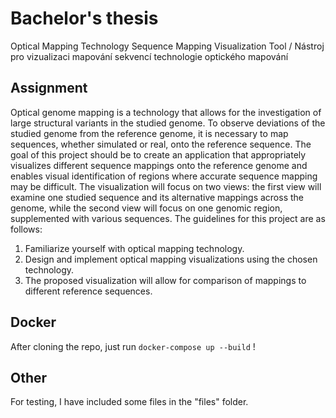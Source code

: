 # Bachelor's thesis
Optical Mapping Technology Sequence Mapping Visualization Tool / Nástroj pro vizualizaci mapování sekvencí technologie optického mapování

## Assignment
Optical genome mapping is a technology that allows for the investigation of large structural variants in the studied genome.
To observe deviations of the studied genome from the reference genome, it is necessary to map sequences, whether simulated or real, onto the reference sequence. The goal of this project should be to create an application that appropriately visualizes different sequence mappings onto the reference genome and enables visual identification of regions where accurate sequence mapping may be difficult. The visualization will focus on two views: the first view will examine one studied sequence and its alternative mappings across the genome, while the second view will focus on one genomic region, supplemented with various sequences. The guidelines for this project are as follows:

1) Familiarize yourself with optical mapping technology.
2) Design and implement optical mapping visualizations using the chosen technology.
3) The proposed visualization will allow for comparison of mappings to different reference sequences.

## Docker
After cloning the repo, just run `docker-compose up --build` !

## Other
For testing, I have included some files in the "files" folder.
